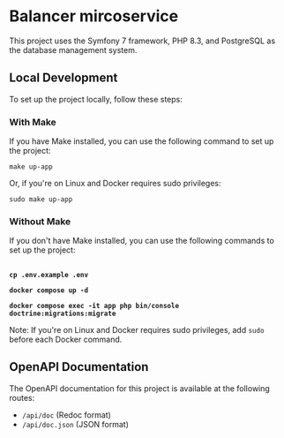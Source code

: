 # Balancer mircoservice

This project uses the Symfony 7 framework, PHP 8.3, and PostgreSQL as the database management system.

## Local Development

To set up the project locally, follow these steps:

### With Make

If you have Make installed, you can use the following command to set up the project:

`make up-app`

Or, if you're on Linux and Docker requires sudo privileges:

`sudo make up-app`

### Without Make

If you don't have Make installed, you can use the following commands to set up the project:

## 
**``cp .env.example .env``**

**``docker compose up -d``**

**``docker compose exec -it app php bin/console doctrine:migrations:migrate``**

Note: If you're on Linux and Docker requires sudo privileges, add `sudo` before each Docker command.

## OpenAPI Documentation

The OpenAPI documentation for this project is available at the following routes:

* `/api/doc` (Redoc format)
* `/api/doc.json` (JSON format)